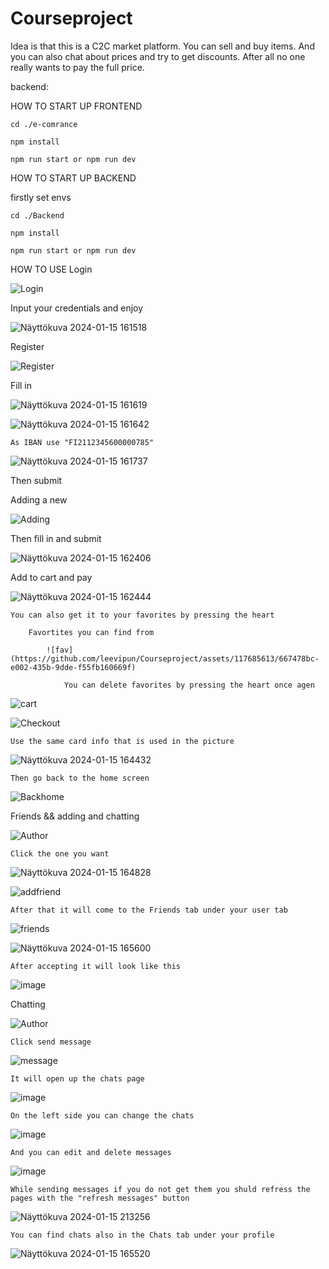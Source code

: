 # Courseproject

Idea is that this is a C2C market platform. You can sell and buy items. And you can also chat about prices and try to get discounts. After all no one really wants to pay the full price. 

backend: 

HOW TO START UP FRONTEND

```
cd ./e-comrance

npm install

npm run start or npm run dev
```

HOW TO START UP BACKEND

firstly set envs

```
cd ./Backend

npm install

npm run start or npm run dev
```

HOW TO USE
Login

![Login](https://github.com/leevipun/Courseproject/assets/117685613/31d07717-90c4-475a-a529-74ec0f5b51c0)

Input your credentials and enjoy

![Näyttökuva 2024-01-15 161518](https://github.com/leevipun/Courseproject/assets/117685613/8da2389b-f059-4b51-8584-b40922083d91)

Register

![Register](https://github.com/leevipun/Courseproject/assets/117685613/d2950869-0eff-40a0-848c-25e88f2fd299)

  Fill in

![Näyttökuva 2024-01-15 161619](https://github.com/leevipun/Courseproject/assets/117685613/deca2cdc-e8a8-4c96-9fd3-00ecb524440e)

![Näyttökuva 2024-01-15 161642](https://github.com/leevipun/Courseproject/assets/117685613/e88a510e-55a5-4f15-84d1-02ba64fef0a4)

    As IBAN use "FI2112345600000785"

![Näyttökuva 2024-01-15 161737](https://github.com/leevipun/Courseproject/assets/117685613/552ed852-149a-4f16-926f-c6e21abc8e8a)

  Then submit

Adding a new

![Adding](https://github.com/leevipun/Courseproject/assets/117685613/66534083-c8bf-4247-b2ee-a6d6c3042431)

  Then fill in and submit

![Näyttökuva 2024-01-15 162406](https://github.com/leevipun/Courseproject/assets/117685613/7ffef9bf-e7b2-46b1-86f7-239078195db6)

Add to cart and pay

![Näyttökuva 2024-01-15 162444](https://github.com/leevipun/Courseproject/assets/117685613/f61abaa3-a151-4b0f-8aa4-d2e193743c7b)

    You can also get it to your favorites by pressing the heart

        Favortites you can find from

            ![fav](https://github.com/leevipun/Courseproject/assets/117685613/667478bc-e002-435b-9dde-f55fb160669f)

                You can delete favorites by pressing the heart once agen

![cart](https://github.com/leevipun/Courseproject/assets/117685613/7d17439c-53dc-4756-b302-238b07433280)

![Checkout](https://github.com/leevipun/Courseproject/assets/117685613/918fdd59-1ae5-46af-959f-c3bcf1609306)

    Use the same card info that is used in the picture

![Näyttökuva 2024-01-15 164432](https://github.com/leevipun/Courseproject/assets/117685613/7da25cb4-e671-4ebb-b001-80c76a21af9f)

    Then go back to the home screen

![Backhome](https://github.com/leevipun/Courseproject/assets/117685613/5e4b1fb2-0ef6-4e32-87e6-aa1d685594c2)

Friends && adding and chatting

![Author](https://github.com/leevipun/Courseproject/assets/117685613/390dc5cb-124c-4189-965d-edb7c4504966)

    Click the one you want

![Näyttökuva 2024-01-15 164828](https://github.com/leevipun/Courseproject/assets/117685613/f93bf321-d549-48d1-bb43-7d5e07f34c44)

![addfriend](https://github.com/leevipun/Courseproject/assets/117685613/2f6b54b6-6bf3-4650-978b-69ecc1a7c7b1)

    After that it will come to the Friends tab under your user tab

![friends](https://github.com/leevipun/Courseproject/assets/117685613/a74a94f1-7280-42da-9a49-7497275ef35c)

![Näyttökuva 2024-01-15 165600](https://github.com/leevipun/Courseproject/assets/117685613/18fcc339-921d-44f3-96cd-c0a24d406f69)

    After accepting it will look like this

![image](https://github.com/leevipun/Courseproject/assets/117685613/14e8c3a8-9785-45bf-86ec-e02348028f11)

  Chatting

![Author](https://github.com/leevipun/Courseproject/assets/117685613/390dc5cb-124c-4189-965d-edb7c4504966)

    Click send message
      
![message](https://github.com/leevipun/Courseproject/assets/117685613/a96934b8-c696-4851-af1f-001393ecf15d)

    It will open up the chats page

![image](https://github.com/leevipun/Courseproject/assets/117685613/978154d8-393b-4447-96f0-207fa152d9e5)

    On the left side you can change the chats

![image](https://github.com/leevipun/Courseproject/assets/117685613/b933f239-fa54-456c-8fdc-bde0110dbbaf)

    And you can edit and delete messages

![image](https://github.com/leevipun/Courseproject/assets/117685613/bc2a4493-eb2c-410e-9a82-1966a90c128b)

    While sending messages if you do not get them you shuld refress the pages with the "refresh messages" button

![Näyttökuva 2024-01-15 213256](https://github.com/leevipun/Courseproject/assets/117685613/0ffff71b-df76-4507-9d14-4cde30d76858)

    You can find chats also in the Chats tab under your profile

![Näyttökuva 2024-01-15 165520](https://github.com/leevipun/Courseproject/assets/117685613/cec656dc-1279-4eed-b7ac-be38b0776a4c)


